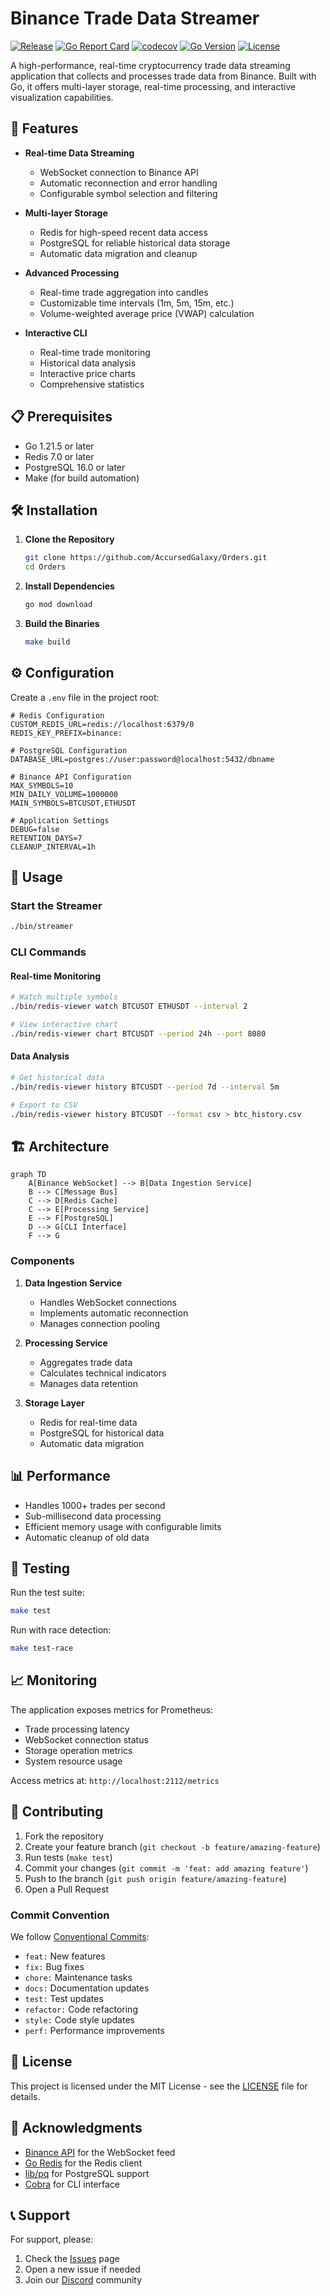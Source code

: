 # Binance Trade Data Streamer

[![Release](https://img.shields.io/github/v/release/AccursedGalaxy/Orders)](https://github.com/AccursedGalaxy/Orders/releases)
[![Go Report Card](https://goreportcard.com/badge/github.com/AccursedGalaxy/Orders)](https://goreportcard.com/report/github.com/AccursedGalaxy/Orders)
[![codecov](https://codecov.io/gh/AccursedGalaxy/Orders/branch/main/graph/badge.svg)](https://codecov.io/gh/AccursedGalaxy/Orders)
[![Go Version](https://img.shields.io/github/go-mod/go-version/AccursedGalaxy/Orders)](https://go.dev/)
[![License](https://img.shields.io/github/license/AccursedGalaxy/Orders)](LICENSE)

A high-performance, real-time cryptocurrency trade data streaming application that collects and processes trade data from Binance. Built with Go, it offers multi-layer storage, real-time processing, and interactive visualization capabilities.

## 🚀 Features

- **Real-time Data Streaming**
  - WebSocket connection to Binance API
  - Automatic reconnection and error handling
  - Configurable symbol selection and filtering

- **Multi-layer Storage**
  - Redis for high-speed recent data access
  - PostgreSQL for reliable historical data storage
  - Automatic data migration and cleanup

- **Advanced Processing**
  - Real-time trade aggregation into candles
  - Customizable time intervals (1m, 5m, 15m, etc.)
  - Volume-weighted average price (VWAP) calculation

- **Interactive CLI**
  - Real-time trade monitoring
  - Historical data analysis
  - Interactive price charts
  - Comprehensive statistics

## 📋 Prerequisites

- Go 1.21.5 or later
- Redis 7.0 or later
- PostgreSQL 16.0 or later
- Make (for build automation)

## 🛠 Installation

1. **Clone the Repository**
   ```bash
   git clone https://github.com/AccursedGalaxy/Orders.git
   cd Orders
   ```

2. **Install Dependencies**
   ```bash
   go mod download
   ```

3. **Build the Binaries**
   ```bash
   make build
   ```

## ⚙️ Configuration

Create a `.env` file in the project root:

```env
# Redis Configuration
CUSTOM_REDIS_URL=redis://localhost:6379/0
REDIS_KEY_PREFIX=binance:

# PostgreSQL Configuration
DATABASE_URL=postgres://user:password@localhost:5432/dbname

# Binance API Configuration
MAX_SYMBOLS=10
MIN_DAILY_VOLUME=1000000
MAIN_SYMBOLS=BTCUSDT,ETHUSDT

# Application Settings
DEBUG=false
RETENTION_DAYS=7
CLEANUP_INTERVAL=1h
```

## 🚦 Usage

### Start the Streamer

```bash
./bin/streamer
```

### CLI Commands

#### Real-time Monitoring
```bash
# Watch multiple symbols
./bin/redis-viewer watch BTCUSDT ETHUSDT --interval 2

# View interactive chart
./bin/redis-viewer chart BTCUSDT --period 24h --port 8080
```

#### Data Analysis
```bash
# Get historical data
./bin/redis-viewer history BTCUSDT --period 7d --interval 5m

# Export to CSV
./bin/redis-viewer history BTCUSDT --format csv > btc_history.csv
```

## 🏗 Architecture

```mermaid
graph TD
    A[Binance WebSocket] --> B[Data Ingestion Service]
    B --> C[Message Bus]
    C --> D[Redis Cache]
    C --> E[Processing Service]
    E --> F[PostgreSQL]
    D --> G[CLI Interface]
    F --> G
```

### Components

1. **Data Ingestion Service**
   - Handles WebSocket connections
   - Implements automatic reconnection
   - Manages connection pooling

2. **Processing Service**
   - Aggregates trade data
   - Calculates technical indicators
   - Manages data retention

3. **Storage Layer**
   - Redis for real-time data
   - PostgreSQL for historical data
   - Automatic data migration

## 📊 Performance

- Handles 1000+ trades per second
- Sub-millisecond data processing
- Efficient memory usage with configurable limits
- Automatic cleanup of old data

## 🧪 Testing

Run the test suite:

```bash
make test
```

Run with race detection:

```bash
make test-race
```

## 📈 Monitoring

The application exposes metrics for Prometheus:

- Trade processing latency
- WebSocket connection status
- Storage operation metrics
- System resource usage

Access metrics at: `http://localhost:2112/metrics`

## 🤝 Contributing

1. Fork the repository
2. Create your feature branch (`git checkout -b feature/amazing-feature`)
3. Run tests (`make test`)
4. Commit your changes (`git commit -m 'feat: add amazing feature'`)
5. Push to the branch (`git push origin feature/amazing-feature`)
6. Open a Pull Request

### Commit Convention

We follow [Conventional Commits](https://www.conventionalcommits.org/):

- `feat:` New features
- `fix:` Bug fixes
- `chore:` Maintenance tasks
- `docs:` Documentation updates
- `test:` Test updates
- `refactor:` Code refactoring
- `style:` Code style updates
- `perf:` Performance improvements

## 📄 License

This project is licensed under the MIT License - see the [LICENSE](LICENSE) file for details.

## 🙏 Acknowledgments

- [Binance API](https://binance-docs.github.io/apidocs/) for the WebSocket feed
- [Go Redis](https://redis.uptrace.dev/) for the Redis client
- [lib/pq](https://github.com/lib/pq) for PostgreSQL support
- [Cobra](https://github.com/spf13/cobra) for CLI interface

## 📞 Support

For support, please:
1. Check the [Issues](https://github.com/AccursedGalaxy/Orders/issues) page
2. Open a new issue if needed
3. Join our [Discord](https://discord.gg/your-invite) community
